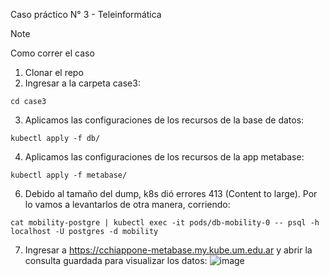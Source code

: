 Caso práctico N° 3 - Teleinformática

> [!NOTE]
> Como correr el caso
1. Clonar el repo
2. Ingresar a la carpeta case3:
```
cd case3
```
3. Aplicamos las configuraciones de los recursos de la base de datos: 
```
kubectl apply -f db/
```
4. Aplicamos las configuraciones de los recursos de la app metabase:
```
kubectl apply -f metabase/
```
6. Debido al tamaño del dump, k8s dió errores 413 (Content to large). Por lo vamos a levantarlos de otra manera, corriendo:
```
cat mobility-postgre | kubectl exec -it pods/db-mobility-0 -- psql -h localhost -U postgres -d mobility
```
7. Ingresar a https://cchiappone-metabase.my.kube.um.edu.ar y abrir la consulta guardada para visualizar los datos:
![image](https://github.com/ml-cchiappone/tele2024/assets/58527941/ff7a141c-2e7d-473f-9180-028ffbf748ba)

